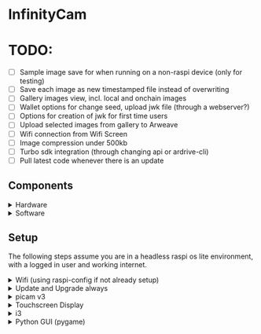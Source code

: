 # InfinityCam

# TODO:

- [ ] Sample image save for when running on a non-raspi device (only for testing)
- [ ] Save each image as new timestamped file instead of overwriting
- [ ] Gallery images view, incl. local and onchain images
- [ ] Wallet options for change seed, upload jwk file (through a webserver?)
- [ ] Options for creation of jwk for first time users
- [ ] Upload selected images from gallery to Arweave
- [ ] Wifi connection from Wifi Screen
- [ ] Image compression under 500kb
- [ ] Turbo sdk integration (through changing api or ardrive-cli)
- [ ] Pull latest code whenever there is an update

## Components

<details>
<summary>Hardware</summary>

- Raspberry Pi 4b
- Raspberry Pi Camera Module V3 (or any compatible camera module)
- 3.5" Touchscreen Display compatible with Raspberry Pi (or any compatible display)

Other common components such as a power supply, microSD card, keyboard, mouse, hdmi display etc.
</details>

<details>
<summary>Software</summary>

- Raspbian OS (or any linux based OS). (I'm running 32bit one as I was getting some issues with 64 bit, maybe it's just me)
- Python3
- i3 (window manager)

</details>

## Setup

The following steps assume you are in a headless raspi os lite environment, with a logged in user and working internet.

<details>
<summary>Wifi (using raspi-config if not already setup)</summary>
    
```bash
sudo raspi-config
```

- Select Network Options
- Select Wi-fi
- Enter your SSID and password

</details>

<details>
<summary>Update and Upgrade always</summary>

```bash
sudo apt update
sudo apt upgrade
```

</details>

<details>
<summary>picam v3</summary>

Connect the camera module to the camera port using the ribbon cable.

No specific setup is needed

There might be an error about `libEGL, DRI2: failed to authenticate`, fear not, the cam should be working, this error is related to the camera preview window that fails to run when you use a `rpicam-*` command.

</details>

<details>
<summary>Touchscreen Display</summary>

```bash
git clone https://github.com/goodtft/LCD-show
cd LCD-show
sudo ./LCD35-show
```

Display should start working after an automatic reboot

Install the touchscreen calibrator

```bash
cd LCD-show
sudo apt install ./xinput-calibrator_0.7.5-1_armhf.deb
xinput_calibrator
```

</details>

<details>
<summary>i3</summary>

install i3wm

```bash
sudo apt install i3
sudo apt remove i3lock # we dont want lockscreen
```

Configure to use i3 instead of lxde

```bash
cd /etc/xdg/lxsession/LXDE-pi
```

1. edit `desktop.conf` and set `window_manager=i3` (located at first line)
2. edit `autostart` and comment all lines about lxpanel, pcmanfm and xscreensaver because we dont want lxde stuff in i3


Add this to the end of your i3 config file (usually located at ~/.config/i3/config)

```bash
bindsym $mod+x exec "i3-msg exit" # win+x -> exit i3
exec_always --no-startup-id bash infinitycam/start.sh # autostarts the camera gui when i3 starts
```

</details>

<details>
<summary>Python GUI (pygame)</summary>

```bash
git clone https://github.com/ankushKun/infinitycam
cd infinitycam
python3 -m venv --system-site-packages venv
source venv/bin/activate
pip3 install -r cam-py/requirements.txt --no-cache
```

</details>